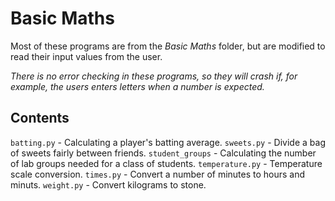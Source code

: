# Basic Maths

Most of these programs are from the _Basic Maths_ folder, but are modified to read their input
values from the user.

_There is no error checking in these programs, so they will crash if, for example, the users
enters letters when a number is expected._

## Contents

`batting.py` - Calculating a player's batting average.
`sweets.py` - Divide a bag of sweets fairly between friends.
`student_groups` - Calculating the number of lab groups needed for a class of students.
`temperature.py` - Temperature scale conversion.
`times.py` - Convert a number of minutes to hours and minuts.
`weight.py` - Convert kilograms to stone.
